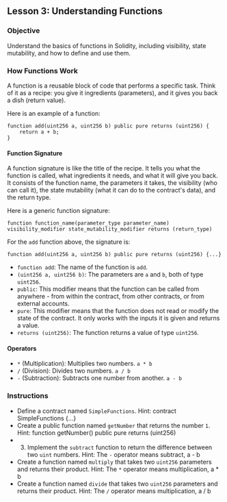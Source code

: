 ## Lesson 3: Understanding Functions

### Objective

Understand the basics of functions in Solidity, including visibility, state mutability, and how to define and use them.

### How Functions Work

A function is a reusable block of code that performs a specific task. Think of it as a recipe: you give it ingredients (parameters), and it gives you back a dish (return value).

Here is an example of a function:

```solidity
function add(uint256 a, uint256 b) public pure returns (uint256) {
    return a + b;
}
```

#### Function Signature

A function signature is like the title of the recipe. It tells you what the function is called, what ingredients it needs, and what it will give you back. It consists of the function name, the parameters it takes, the visibility (who can call it), the state mutability (what it can do to the contract's data), and the return type.

Here is a generic function signature:

```solidity 
function function_name(parameter_type parameter_name) visibility_modifier state_mutability_modifier returns (return_type)
```

For the `add` function above, the signature is:

```solidity
function add(uint256 a, uint256 b) public pure returns (uint256) {...}
```

-   `function add`: The name of the function is `add`.
-   `(uint256 a, uint256 b)`: The parameters are `a` and `b`, both of type `uint256`.
-   `public`: This modifier means that the function can be called from anywhere - from within the contract, from other contracts, or from external accounts.
-   `pure`: This modifier means that the function does not read or modify the state of the contract. It only works with the inputs it is given and returns a value.
-   `returns (uint256)`: The function returns a value of type `uint256`.

#### Operators

-   `*` (Multiplication): Multiplies two numbers. `a * b`
-   `/` (Division): Divides two numbers. `a / b`
-   `-` (Subtraction): Subtracts one number from another. `a - b`

### Instructions

-   Define a contract named `SimpleFunctions`.
    Hint: contract SimpleFunctions {...}
-   Create a public function named `getNumber` that returns the number `1`.
    Hint: function getNumber() public pure returns (uint256)
-   3. Implement the `subtract` function to return the difference between two `uint` numbers.
    Hint: The `-` operator means subtract, a - b 
-   Create a function named `multiply` that takes two `uint256` parameters and returns their product.
    Hint: The `*` operator means multiplication, a * b 
-   Create a function named `divide` that takes two `uint256` parameters and returns their product.
    Hint: The `/` operator means multiplication, a / b 
